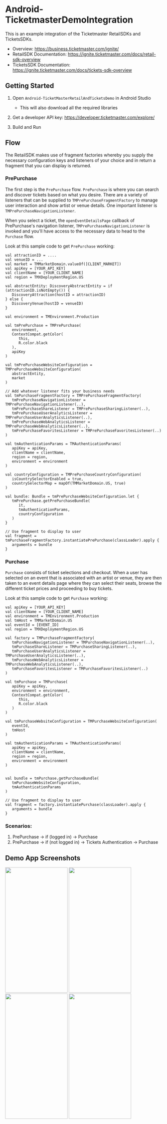 # Android-TicketmasterDemoIntegration
This is an example integration of the Ticketmaster RetailSDKs and TicketsSDKs.

* Overview: https://business.ticketmaster.com/ignite/
* RetailSDK Documentation: https://ignite.ticketmaster.com/docs/retail-sdk-overview
* TicketsSDK Documentation: https://ignite.ticketmaster.com/docs/tickets-sdk-overview


## Getting Started
1. Open `Android-TicketMasterRetailAndTicketsDemo` in Android Studio
   - This will also download all the required libraries
     
2. Get a developer API key: https://developer.ticketmaster.com/explore/
3. Build and Run


## Flow

The RetailSDK makes use of fragment factories whereby you supply the necessary configuration keys and listeners of your choice and in return a fragment that you can display is returned.

### PrePurchase

The first step is the `PrePurchase` flow. `PrePurchase` is where you can search and discover tickets based on what you desire. There are a variety of listeners that can be supplied to `TMPrePurchaseFragmentFactory`
to manage user interaction and show artist or venue details. One important listener is `TMPrePurchaseNavigationListener`.

When you select a ticket, the `openEventDetailsPage` callback of PrePurchase's navigation listener, `TMPrePurchaseNavigationListener` is invoked and you'll have access to the necessary data to head to the `Purchase` flow.

Look at this sample code to get `PrePurchase` working:

```
val attractionID = ....
val venueID = ...
val market = TMMarketDomain.valueOf([CLIENT_MARKET])
val apiKey = [YOUR_API_KEY]
val clientName = [YOUR_CLIENT_NAME]
val region = TMXDeploymentRegion.US

val abstractEntity: DiscoveryAbstractEntity = if (attractionID.isNotEmpty()) {
   DiscoveryAttraction(hostID = attractionID)
} else {
   DiscoveryVenue(hostID = venueID)
}

val environment = TMEnvironment.Production

val tmPrePurchase = TMPrePurchase(
   environment,
   ContextCompat.getColor(
      this,
      R.color.black
   ),
   apiKey
)

val tmPrePurchaseWebsiteConfiguration = TMPrePurchaseWebsiteConfiguration(
   abstractEntity,
   market
)

// Add whatever listener fits your business needs
val tmPurchaseFragmentFactory = TMPrePurchaseFragmentFactory(
   tmPrePurchaseNavigationListener = TMPrePurchaseNavigationListener(..),
   tmPrePurchaseShareListener = TMPrePurchaseSharingListener(..),
   tmPrePurchaseUserAnalyticsListener = TMPrePurchaseUserAnalyticsListener(..),
   tmPrePurchaseWebAnalyticsListener = TMPrePurchaseWebAnalyticsListener(..),
   tmPrePurchaseFavoritesListener = TMPrePurchaseFavoritesListener(..)
)

val tmAuthenticationParams = TMAuthenticationParams(
   apiKey = apiKey,
   clientName = clientName,
   region = region,
   environment = environment
)

val countryConfiguration = TMPrePurchaseCountryConfiguration(
   isCountrySelectorEnabled = true,
   countrySelectorMap = mapOf(TMMarketDomain.US, true)
)

val bundle: Bundle = tmPrePurchaseWebsiteConfiguration.let {
   tmPrePurchase.getPrePurchaseBundle(
      it,
      tmAuthenticationParams,
      countryConfiguration
   )
}

// Use fragment to display to user
val fragment = tmPurchaseFragmentFactory.instantiatePrePurchase(classLoader).apply {
   arguments = bundle
}
```


### Purchase

`Purchase` consists of ticket selections and checkout. When a user has selected on an event that is associated with an artist or venue, they are then taken to an event details page where they can select their seats, browse the different ticket prices and proceeding to buy tickets.

Look at this sample code to get `Purchase` working:

```
val apiKey = [YOUR_API_KEY]
val clientName = [YOUR_CLIENT_NAME]
val environment = TMEnvironment.Production
val tmHost = TMMarketDomain.US
val eventId = [EVENT_ID]
val region = TMXDeploymentRegion.US

val factory = TMPurchaseFragmentFactory(
   tmPurchaseNavigationListener = TMPurchaseNavigationListener(..),
   tmPurchaseShareListener = TMPurchaseSharingListener(..),
   tmPurchaseUserAnalyticsListener = TMPurchaseUserAnalyticsListener(..),
   tmPurchaseWebAnalyticsListener = TMPurchaseWebAnalyticsListener(..),
   tmPurchaseFavoritesListener = TMPurchaseFavoritesListener(..)
)

val tmPurchase = TMPurchase(
   apiKey = apiKey,
   environment = environment,
   ContextCompat.getColor(
      this,
      R.color.black
   )
)

val tmPurchaseWebsiteConfiguration = TMPurchaseWebsiteConfiguration(
   eventId,
   tmHost
)

val tmAuthenticationParams = TMAuthenticationParams(
   apiKey = apiKey,
   clientName = clientName,
   region = region,
   environment = environment
)


val bundle = tmPurchase.getPurchaseBundle(
   tmPurchaseWebsiteConfiguration,
   tmAuthenticationParams
)

// Use fragment to display to user
val fragment = factory.instantiatePurchase(classLoader).apply {
   arguments = bundle
}
```


### Scenarios:

1. PrePurchase  ->               if (logged in)                  -> Purchase
2. PrePurchase  ->  if (not logged in) -> Tickets Authentication -> Purchase

## Demo App Screenshots

<img src="https://github.com/user-attachments/assets/a74d5a4d-b165-4df8-9b75-46dcd492f1cc" width="200" height="400" /> <img src="https://github.com/user-attachments/assets/e029b96b-91d6-4a28-aef5-43bdf02f52a1" width="200" height="400" /> <img src="https://github.com/user-attachments/assets/f54cc760-81d9-4426-9bcf-40ca1373dd80" width="200" height="400" /> <img src="Screenshot_20230721_091626.png" width="200" height="400" /> 

